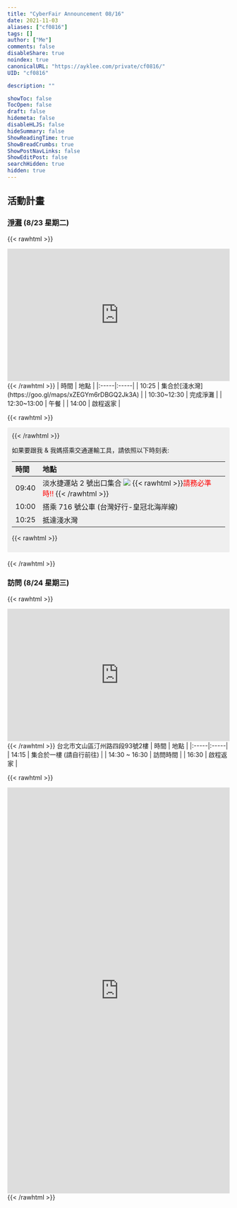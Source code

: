 ```yaml
---
title: "CyberFair Announcement 08/16"
date: 2021-11-03
aliases: ["cf0816"]
tags: []
author: ["Me"]
comments: false
disableShare: true
noindex: true
canonicalURL: "https://ayklee.com/private/cf0816/"
UID: "cf0816"

description: ""

showToc: false
TocOpen: false
draft: false
hidemeta: false
disableHLJS: false
hideSummary: false
ShowReadingTime: true
ShowBreadCrumbs: true
ShowPostNavLinks: false
ShowEditPost: false
searchHidden: true
hidden: true
---
```


## 活動計畫
### [淨灘](https://theme.northguan-nsa.gov.tw/cleanup/beach/index.aspx) (8/23 星期二)
{{< rawhtml >}}
<iframe width="100%" height="300" id="gmap_canvas" src="https://maps.google.com/maps?q=%E6%B7%BA%E6%B0%B4%E7%81%A3%E5%85%AC%E5%9C%92&t=&z=15&ie=UTF8&iwloc=&output=embed" frameborder="0" scrolling="no" marginheight="0" marginwidth="0"></iframe>
{{< /rawhtml >}}
| 時間 | 地點 |
|:-----|:-----|
| 10:25 | 集合於[淺水灣](https://goo.gl/maps/xZEGYm6rDBGQ2Jk3A) |
| 10:30~12:30 | 完成淨灘 |
| 12:30~13:00 | 午餐 |
| 14:00 | 啟程返家 |

{{< rawhtml >}}<br><div style="padding: 10px; border-radius: 3px; background: #efefef;">{{< /rawhtml >}}

如果要跟我 & 我媽搭乘交通運輸工具，請依照以下時刻表:

| 時間 | 地點 |
|:-----|:-----|
| 09:40 | 淡水捷運站 2 號出口集合 ![](/img/private/cf0816/mrt_2.png) {{< rawhtml >}}<font color="red">請務必準時!!</font> {{< /rawhtml >}} |
| 10:00 | 搭乘 716 號公車 (台灣好行-皇冠北海岸線) |
| 10:25 | 抵達淺水灣 |

{{< rawhtml >}}</div><style>.post-content table {margin-bottom: 0;}</style><br>{{< /rawhtml >}}

### 訪問 (8/24 星期三)
{{< rawhtml >}}
<iframe width="100%" height="300" id="gmap_canvas" src="https://maps.google.com/maps?q=%E5%8F%B0%E5%8C%97%E5%B8%82%E6%96%87%E5%B1%B1%E5%8D%80%E6%B1%80%E5%B7%9E%E8%B7%AF%E5%9B%9B%E6%AE%B593%E8%99%9F2%E6%A8%93&t=&z=17&ie=UTF8&iwloc=&output=embed" frameborder="0" scrolling="no" marginheight="0" marginwidth="0"></iframe>
{{< /rawhtml >}}
台北市文山區汀州路四段93號2樓
| 時間 | 地點 |
|:-----|:-----|
| 14:15 | 集合於一樓 (請自行前往) |
| 14:30 ~ 16:30 | 訪問時間 |
| 16:30 | 啟程返家 |

{{< rawhtml >}}
<br>
<iframe src="https://docs.google.com/forms/d/e/1FAIpQLSdv8tWQbI3gwup-S5qkWyzVTbHrSvwKGdOYRa-ZYcGZDOTI_g/viewform?embedded=true" width="100%" height="920px" frameborder="0" marginheight="0" marginwidth="0">Loading…</iframe>
{{< /rawhtml >}}
